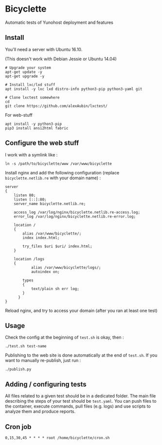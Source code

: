 Bicyclette
=======

Automatic tests of Yunohost deployment and features

Install
-------

You'll need a server with Ubuntu 16.10.

(This doesn't work with Debian Jessie or Ubuntu 14.04) 

```shell
# Upgrade your system
apt-get update -y
apt-get upgrade -y

# Install lxc/lxd stuff
apt install -y lxc lxd distro-info python3-pip python3-yaml git

# Clone lxctest somewhere
cd
git clone https://github.com/alexAubin/lxctest/
```

For web-stuff

```shell
apt install -y python3-pip
pip3 install ansi2html fabric 
```

Configure the web stuff
-----------------------

I work with a symlink like :

```shell
ln -s /path/to/bicyclette/www /var/www/bicyclette
```

Install nginx and add the following configuration (replace `bicyclette.netlib.re` with your domain name) :

```
server 
{
    listen 80;
    listen [::]:80;
    server_name bicyclette.netlib.re;

    access_log /var/log/nginx/bicyclette.netlib.re-access.log;
    error_log /var/log/nginx/bicyclette.netlib.re-error.log;

    location / 
    {
        alias /var/www/bicyclette/;
        index index.html;

        try_files $uri $uri/ index.html;
    }
    
    location /logs 
    { 
		    alias /var/www/bicyclette/logs/;
		    autoindex on;

        types 
        {
            text/plain sh err log;
        }
	  }
}
```

Reload nginx, and try to access your domain (after you ran at least one test)

Usage
-----

Check the config at the beginning of `test.sh` is okay, then :
```shell
./test.sh test-name
```

Publishing to the web site is done automatically at the end of `test.sh`. If you want to manually re-publish, just run :
```shell
./publish.py
```

Adding / configuring tests
--------------------------

All files related to a given test should be in a dedicated folder. The main file
describing the steps of your test should be `test.yaml`. You can push files to
the container, execute commands, pull files (e.g. logs) and use scripts to 
analyze them and produce reports.

Cron job
--------

```
0,15,30,45 * * * * root /home/bicyclette/cron.sh
```

